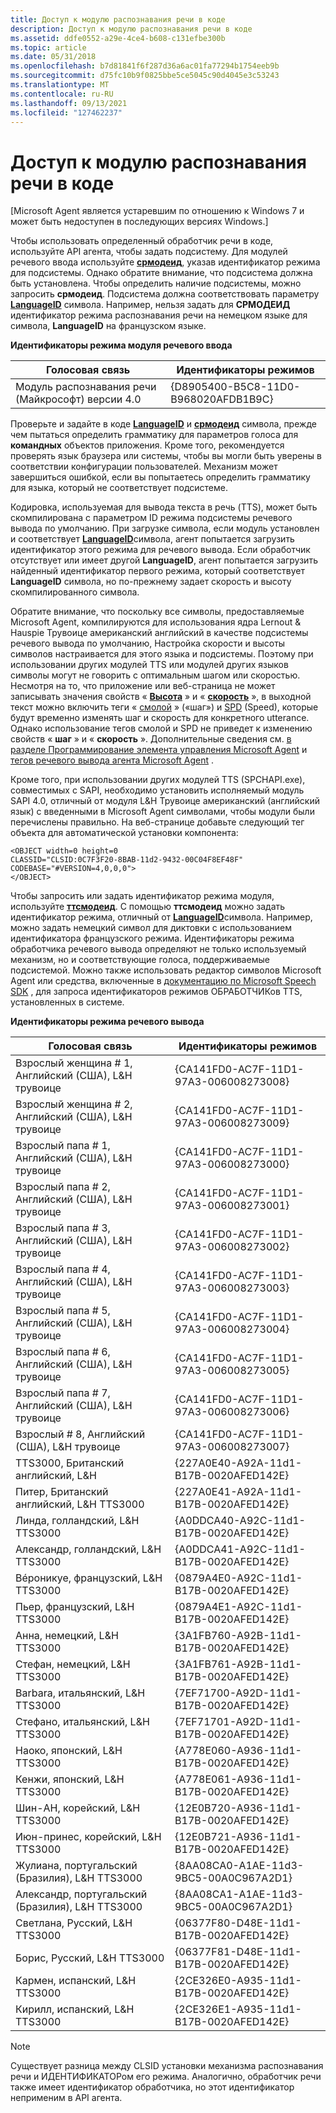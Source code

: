 ```yaml
---
title: Доступ к модулю распознавания речи в коде
description: Доступ к модулю распознавания речи в коде
ms.assetid: ddfe0552-a29e-4ce4-b608-c131efbe300b
ms.topic: article
ms.date: 05/31/2018
ms.openlocfilehash: b7d81841f6f287d36a6ac01fa77294b1754eeb9b
ms.sourcegitcommit: d75fc10b9f0825bbe5ce5045c90d4045e3c53243
ms.translationtype: MT
ms.contentlocale: ru-RU
ms.lasthandoff: 09/13/2021
ms.locfileid: "127462237"
---
```

# <a name="accessing-a-speech-engine-in-your-code"></a>Доступ к модулю распознавания речи в коде

\[Microsoft Agent является устаревшим по отношению к Windows 7 и может быть недоступен в последующих версиях Windows.\]

Чтобы использовать определенный обработчик речи в коде, используйте API агента, чтобы задать подсистему. Для модулей речевого ввода используйте [**срмодеид**](https://www.bing.com/search?q=**SRModeID**), указав идентификатор режима для подсистемы. Однако обратите внимание, что подсистема должна быть установлена. Чтобы определить наличие подсистемы, можно запросить **срмодеид**. Подсистема должна соответствовать параметру [**LanguageID**](https://www.bing.com/search?q=**LanguageID**) символа. Например, нельзя задать для **СРМОДЕИД** идентификатор режима распознавания речи на немецком языке для символа, **LanguageID** на французском языке.

**Идентификаторы режима модуля речевого ввода**



| Голосовая связь                                    | Идентификаторы режимов                             |
|------------------------------------------|--------------------------------------|
| Модуль распознавания речи (Майкрософт) версии 4.0 | {D8905400-B5C8-11D0-B968020AFDB1B9C} |



 

Проверьте и задайте в коде [**LanguageID**](https://www.bing.com/search?q=**LanguageID**) и [**срмодеид**](https://www.bing.com/search?q=**SRModeID**) символа, прежде чем пытаться определить грамматику для параметров голоса для **командных** объектов приложения. Кроме того, рекомендуется проверять язык браузера или системы, чтобы вы могли быть уверены в соответствии конфигурации пользователей. Механизм может завершиться ошибкой, если вы попытаетесь определить грамматику для языка, который не соответствует подсистеме.

Кодировка, используемая для вывода текста в речь (TTS), может быть скомпилирована с параметром ID режима подсистемы речевого вывода по умолчанию. При загрузке символа, если модуль установлен и соответствует [**LanguageID**](https://www.bing.com/search?q=**LanguageID**)символа, агент попытается загрузить идентификатор этого режима для речевого вывода. Если обработчик отсутствует или имеет другой **LanguageID**, агент попытается загрузить найденный идентификатор первого режима, который соответствует **LanguageID** символа, но по-прежнему задает скорость и высоту скомпилированного символа.

Обратите внимание, что поскольку все символы, предоставляемые Microsoft Agent, компилируются для использования ядра Lernout & Hauspie Трувоице американский английский в качестве подсистемы речевого вывода по умолчанию, Настройка скорости и высоты символов настраивается для этого языка и подсистемы. Поэтому при использовании других модулей TTS или модулей других языков символы могут не говорить с оптимальным шагом или скоростью. Несмотря на то, что приложение или веб-страница не может записывать значения свойств « [**Высота**](/previous-versions/ms809428(v=msdn.10)) » и « [**скорость**](https://www.bing.com/search?q=**Speed**) », в выходной текст можно включить теги « [смолой](pit-tag.md) » («шаг») и [SPD](spd-tag.md) (Speed), которые будут временно изменять шаг и скорость для конкретного utterance. Однако использование тегов смолой и SPD не приведет к изменению свойств « **шаг** » и « **скорость** ». Дополнительные сведения см. [в разделе Программирование элемента управления Microsoft Agent](programming-the-microsoft-agent-control.md) и [тегов речевого вывода агента Microsoft Agent](microsoft-agent-speech-output-tags.md) .

Кроме того, при использовании других модулей TTS (SPCHAPI.exe), совместимых с SAPI, необходимо установить исполняемый модуль SAPI 4.0, отличный от модуля L&H Трувоице американский (английский язык) с введенными в Microsoft Agent символами, чтобы модули были перечислены правильно. На веб-странице добавьте следующий тег объекта для автоматической установки компонента:

``` syntax
<OBJECT width=0 height=0
CLASSID="CLSID:0C7F3F20-8BAB-11d2-9432-00C04F8EF48F"
CODEBASE="#VERSION=4,0,0,0">
</OBJECT>
```

Чтобы запросить или задать идентификатор режима модуля, используйте [**ттсмодеид**](https://www.bing.com/search?q=**TTSModeID**). С помощью **ттсмодеид** можно задать идентификатор режима, отличный от [**LanguageID**](https://www.bing.com/search?q=**LanguageID**)символа. Например, можно задать немецкий символ для диктовки с использованием идентификатора французского режима. Идентификаторы режима обработчика речевого вывода определяют не только используемый механизм, но и соответствующие голоса, поддерживаемые подсистемой. Можно также использовать редактор символов Microsoft Agent или средства, включенные в [документацию по Microsoft Speech SDK](https://msdn.microsoft.com/library/ee705648.aspx) , для запроса идентификаторов режимов ОБРАБОТЧИКов TTS, установленных в системе.

**Идентификаторы режима речевого вывода**



| Голосовая связь                                       | Идентификаторы режимов                               |
|---------------------------------------------|----------------------------------------|
| Взрослый женщина \# 1, Английский (США), L&H трувоице  | {CA141FD0-AC7F-11D1-97A3-006008273008} |
| Взрослый женщина \# 2, Английский (США), L&H трувоице  | {CA141FD0-AC7F-11D1-97A3-006008273009} |
| Взрослый папа \# 1, Английский (США), L&H трувоице    | {CA141FD0-AC7F-11D1-97A3-006008273000} |
| Взрослый папа \# 2, Английский (США), L&H трувоице    | {CA141FD0-AC7F-11D1-97A3-006008273001} |
| Взрослый папа \# 3, Английский (США), L&H трувоице    | {CA141FD0-AC7F-11D1-97A3-006008273002} |
| Взрослый папа \# 4, Английский (США), L&H трувоице    | {CA141FD0-AC7F-11D1-97A3-006008273003} |
| Взрослый папа \# 5, Английский (США), L&H трувоице    | {CA141FD0-AC7F-11D1-97A3-006008273004} |
| Взрослый папа \# 6, Английский (США), L&H трувоице    | {CA141FD0-AC7F-11D1-97A3-006008273005} |
| Взрослый папа \# 7, Английский (США), L&H трувоице    | {CA141FD0-AC7F-11D1-97A3-006008273006} |
| Взрослый \# 8, Английский (США), L&H трувоице    | {CA141FD0-AC7F-11D1-97A3-006008273007} |
| TTS3000, Британский английский, L&H         | {227A0E40-A92A-11d1-B17B-0020AFED142E} |
| Питер, Британский английский, L&H TTS3000         | {227A0E41-A92A-11d1-B17B-0020AFED142E} |
| Линда, голландский, L&H TTS3000                   | {A0DDCA40-A92C-11d1-B17B-0020AFED142E} |
| Александр, голландский, L&H TTS3000               | {A0DDCA41-A92C-11d1-B17B-0020AFED142E} |
| Вéроникуе, французский, L&H TTS3000              | {0879A4E0-A92C-11d1-B17B-0020AFED142E} |
| Пьер, французский, L&H TTS3000                 | {0879A4E1-A92C-11d1-B17B-0020AFED142E} |
| Анна, немецкий, L&H TTS3000                   | {3A1FB760-A92B-11d1-B17B-0020AFED142E} |
| Стефан, немецкий, L&H TTS3000                 | {3A1FB761-A92B-11d1-B17B-0020AFED142E} |
| Barbara, итальянский, L&H TTS3000               | {7EF71700-A92D-11d1-B17B-0020AFED142E} |
| Стефано, итальянский, L&H TTS3000               | {7EF71701-A92D-11d1-B17B-0020AFED142E} |
| Наоко, японский, L&H TTS3000                | {A778E060-A936-11d1-B17B-0020AFED142E} |
| Кенжи, японский, L&H TTS3000                | {A778E061-A936-11d1-B17B-0020AFED142E} |
| Шин-AH, корейский, L&H TTS3000                | {12E0B720-A936-11d1-B17B-0020AFED142E} |
| Июн-принес, корейский, L&H TTS3000                 | {12E0B721-A936-11d1-B17B-0020AFED142E} |
| Жулиана, португальский (Бразилия), L&H TTS3000   | {8AA08CA0-A1AE-11d3-9BC5-00A0C967A2D1} |
| Александр, португальский (Бразилия), L&H TTS3000 | {8AA08CA1-A1AE-11d3-9BC5-00A0C967A2D1} |
| Светлана, Русский, L&H TTS3000              | {06377F80-D48E-11d1-B17B-0020AFED142E} |
| Борис, Русский, L&H TTS3000                 | {06377F81-D48E-11d1-B17B-0020AFED142E} |
| Кармен, испанский, L&H TTS3000                | {2CE326E0-A935-11d1-B17B-0020AFED142E} |
| Кирилл, испанский, L&H TTS3000                 | {2CE326E1-A935-11d1-B17B-0020AFED142E} |



 

> [!Note]  
> Существует разница между CLSID установки механизма распознавания речи и ИДЕНТИФИКАТОРом его режима. Аналогично, обработчик речи также имеет идентификатор обработчика, но этот идентификатор неприменим в API агента.

 

 

 